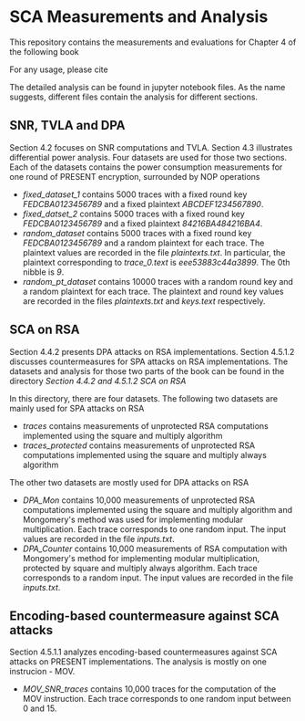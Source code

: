 # SCA Measurements and Analysis
This repository contains the measurements and evaluations for Chapter 4 of the following book


For any usage, please cite

The detailed analysis can be found in jupyter notebook files. As the name suggests, different files contain the analysis for different sections.

## SNR, TVLA and DPA
Section 4.2 focuses on SNR computations and TVLA. Section 4.3 illustrates differential power analysis.
Four datasets are used for those two sections.
Each of the datasets contains the power consumption measurements for one round of PRESENT encryption, surrounded by NOP operations
- _fixed_dataset_1_ contains 5000 traces with a fixed round key _FEDCBA0123456789_ and a fixed plaintext _ABCDEF1234567890_. 
- _fixed_datset_2_ contains 5000 traces with a fixed round key _FEDCBA0123456789_ and a fixed plaintext _84216BA484216BA4_.
- _random_dataset_ contains 5000 traces with a fixed round key _FEDCBA0123456789_ and a random plaintext for each trace. The plaintext values are recorded in the file _plaintexts.txt_. In particular, the plaintext corresponding to _trace_0.text_ is _eee53883c44a3899_. The 0th nibble is _9_.
- _random_pt_dataset_ contains 10000 traces with a random round key and a random plaintext for each trace. The plaintext and round key values are recorded in the files _plaintexts.txt_ and _keys.text_ respectively.

## SCA on RSA
Section 4.4.2 presents DPA attacks on RSA implementations.
Section 4.5.1.2 discusses countermeasures for SPA attacks on RSA implementations.
The datasets and analysis for those two parts of the book can be found in the directory _Section 4.4.2 and 4.5.1.2 SCA on RSA_

In this directory, there are four datasets. The following two datasets are mainly used for SPA attacks on RSA
- _traces_ contains measurements of unprotected RSA computations implemented using the square and multiply algorithm
- _traces_protected_ contains measurements of unprotected RSA computations implemented using the square and multiply always algorithm

The other two datasets are mostly used for DPA attacks on RSA
- _DPA_Mon_ contains 10,000 measurements of unprotected RSA computations implemented using the square and multiply algorithm and Mongomery's method was used for implementing modular multiplication. Each trace corresponds to one random input. The input values are recorded in the file _inputs.txt_.
- _DPA_Counter_ contains 10,000 measurements of RSA computation with Mongomery's method for implementing modular multiplication, protected by square and multiply always algorithm. Each trace corresponds to a random input. The input values are recorded in the file _inputs.txt_.

## Encoding-based countermeasure against SCA attacks
Section 4.5.1.1 analyzes encoding-based countermeasures against SCA attacks on PRESENT implementations. The analysis is mostly on one instrucion - MOV.
- _MOV_SNR_traces_ contains 10,000 traces for the computation of the MOV instruction. Each trace corresponds to one random input between 0 and 15.

